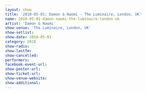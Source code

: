 ```yaml
---
layout: show
title: '2010-05-01: Damon & Naomi - The Luminaire, London, UK'
name: 2010-05-01-damon-naomi-the-luminaire-london-uk
artist: 'Damon & Naomi'
show-venue: 'The Luminaire, London, UK'
show-setlist: 
show-date: 2010-05-01
category: 2010
show-radio: 
show-lastfm: 
show-cancelled: 
performers: 
facebook-event-url: 
show-poster-url: 
show-ticket-url: 
show-venue-website: 
show-additional: 
---
```


